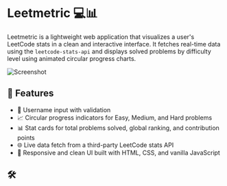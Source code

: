 # Leetmetric 💻📊

Leetmetric is a lightweight web application that visualizes a user's LeetCode stats in a clean and interactive interface. It fetches real-time data using the `leetcode-stats-api` and displays solved problems by difficulty level using animated circular progress charts.

![Screenshot](screenshot.png) <!-- Add a screenshot here if available -->

## 🚀 Features

- 🔎 Username input with validation
- 📈 Circular progress indicators for Easy, Medium, and Hard problems
- 📊 Stat cards for total problems solved, global ranking, and contribution points
- 🌐 Live data fetch from a third-party LeetCode stats API
- 🎨 Responsive and clean UI built with HTML, CSS, and vanilla JavaScript

## 🛠️
